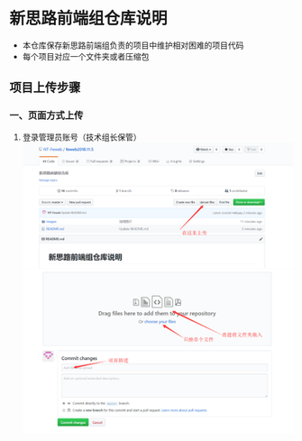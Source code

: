 # 新思路前端组仓库说明
* 本仓库保存新思路前端组负责的项目中维护相对困难的项目代码  
* 每个项目对应一个文件夹或者压缩包
## 项目上传步骤
### 一、页面方式上传
1. 登录管理员账号（技术组长保管）
![步骤一](https://github.com/NT-Feweb/feweb2018.11.5/blob/master/images/feweb02.png) 
![步骤二](https://github.com/NT-Feweb/feweb2018.11.5/blob/master/images/feweb03.png) 
